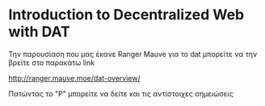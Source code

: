 # Introduction to Decentralized Web with DAT 

Την παρουσίαση που μας έκανε Ranger Mauve για το dat μπορείτε να την βρείτε στο παρακάτω link

http://ranger.mauve.moe/dat-overview/

Πατώντας το "P" μπορείτε να δείτε και τις αντίστοιχες σημειώσεις